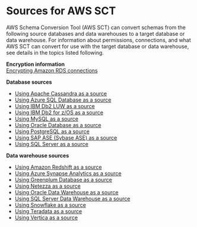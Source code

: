 # Sources for AWS SCT<a name="CHAP_Source"></a>

AWS Schema Conversion Tool \(AWS SCT\) can convert schemas from the following source databases and data warehouses to a target database or data warehouse\. For information about permissions, connections, and what AWS SCT can convert for use with the target database or data warehouse, see details in the topics listed following\.

**Encryption information**  
[Encrypting Amazon RDS connections](CHAP_Source.Encrypt.RDS.md)

**Database sources**
+ [Using Apache Cassandra as a source](CHAP_Source.Cassandra.md)
+ [Using Azure SQL Database as a source](CHAP_Source.AzureSQL.md)
+ [Using IBM Db2 LUW as a source](CHAP_Source.DB2LUW.md)
+ [Using IBM Db2 for z/OS as a source](CHAP_Source.DB2zOS.md)
+ [Using MySQL as a source](CHAP_Source.MySQL.md)
+ [Using Oracle Database as a source](CHAP_Source.Oracle.md)
+ [Using PostgreSQL as a source](CHAP_Source.PostgreSQL.md)
+ [Using SAP ASE \(Sybase ASE\) as a source](CHAP_Source.SAP.md)
+ [Using SQL Server as a source](CHAP_Source.SQLServer.md)

**Data warehouse sources**
+ [Using Amazon Redshift as a source](CHAP_Source.Redshift.md)
+ [Using Azure Synapse Analytics as a source](CHAP_Source.AzureSynapse.md)
+ [Using Greenplum Database as a source](CHAP_Source.Greenplum.md)
+ [Using Netezza as a source](CHAP_Source.Netezza.md)
+ [Using Oracle Data Warehouse as a source](CHAP_Source.OracleDW.md)
+ [Using SQL Server Data Warehouse as a source](CHAP_Source.SQLServerDW.md)
+ [Using Snowflake as a source](CHAP_Source.Snowflake.md)
+ [Using Teradata as a source](CHAP_Source.Teradata.md)
+ [Using Vertica as a source](CHAP_Source.Vertica.md)